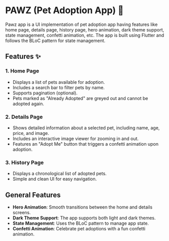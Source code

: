 # PAWZ (Pet Adoption App) 🐾
 Pawz app is a UI implementation of pet adoption app having features like home page, details page, history page, hero animation, dark theme support, state management, confetti animation, etc. The app is built using Flutter and follows the BLoC pattern for state management.

## Features ✨
### 1. Home Page
  - Displays a list of pets available for adoption.
  - Includes a search bar to filter pets by name.
  - Supports pagination (optional).
  - Pets marked as "Already Adopted" are greyed out and cannot be adopted again.

### 2. Details Page
  - Shows detailed information about a selected pet, including name, age, price, and image.
  - Includes an interactive image viewer for zooming in and out.
 - Features an "Adopt Me" button that triggers a confetti animation upon adoption.

### 3. History Page
  - Displays a chronological list of adopted pets.
  - Simple and clean UI for easy navigation.

## General Features
 - **Hero Animation**: Smooth transitions between the home and details screens.
- **Dark Theme Support**: The app supports both light and dark themes.
- **State Management**: Uses the BLoC pattern to manage app state.
- **Confetti Animation**: Celebrate pet adoptions with a fun confetti animation.



